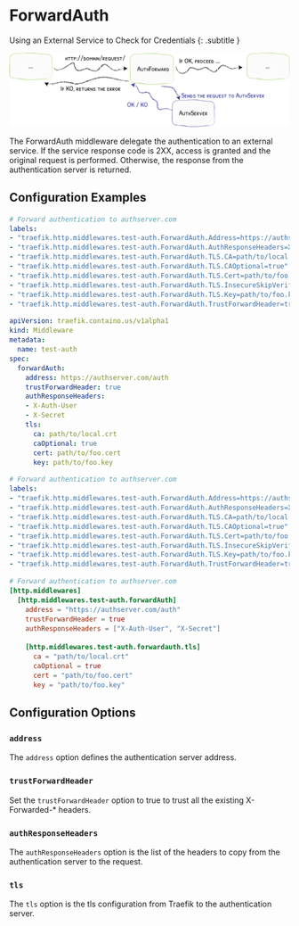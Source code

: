 # ForwardAuth

Using an External Service to Check for Credentials
{: .subtitle }

![AuthForward](../assets/img/middleware/authforward.png)

The ForwardAuth middleware delegate the authentication to an external service.
If the service response code is 2XX, access is granted and the original request is performed.
Otherwise, the response from the authentication server is returned.

## Configuration Examples

```yaml tab="Docker"
# Forward authentication to authserver.com
labels:
- "traefik.http.middlewares.test-auth.ForwardAuth.Address=https://authserver.com/auth"
- "traefik.http.middlewares.test-auth.ForwardAuth.AuthResponseHeaders=X-Auth-User, X-Secret"
- "traefik.http.middlewares.test-auth.ForwardAuth.TLS.CA=path/to/local.crt"
- "traefik.http.middlewares.test-auth.ForwardAuth.TLS.CAOptional=true"
- "traefik.http.middlewares.test-auth.ForwardAuth.TLS.Cert=path/to/foo.cert"
- "traefik.http.middlewares.test-auth.ForwardAuth.TLS.InsecureSkipVerify=true"
- "traefik.http.middlewares.test-auth.ForwardAuth.TLS.Key=path/to/foo.key"
- "traefik.http.middlewares.test-auth.ForwardAuth.TrustForwardHeader=true"
```

```yaml tab="Kubernetes"
apiVersion: traefik.containo.us/v1alpha1
kind: Middleware
metadata:
  name: test-auth
spec:
  forwardAuth:
    address: https://authserver.com/auth
    trustForwardHeader: true
    authResponseHeaders:
    - X-Auth-User
    - X-Secret
    tls:
      ca: path/to/local.crt
      caOptional: true
      cert: path/to/foo.cert
      key: path/to/foo.key  
```

```yaml tab="Rancher"
# Forward authentication to authserver.com
labels:
- "traefik.http.middlewares.test-auth.ForwardAuth.Address=https://authserver.com/auth"
- "traefik.http.middlewares.test-auth.ForwardAuth.AuthResponseHeaders=X-Auth-User, X-Secret"
- "traefik.http.middlewares.test-auth.ForwardAuth.TLS.CA=path/to/local.crt"
- "traefik.http.middlewares.test-auth.ForwardAuth.TLS.CAOptional=true"
- "traefik.http.middlewares.test-auth.ForwardAuth.TLS.Cert=path/to/foo.cert"
- "traefik.http.middlewares.test-auth.ForwardAuth.TLS.InsecureSkipVerify=true"
- "traefik.http.middlewares.test-auth.ForwardAuth.TLS.Key=path/to/foo.key"
- "traefik.http.middlewares.test-auth.ForwardAuth.TrustForwardHeader=true"
```

```toml tab="File"
# Forward authentication to authserver.com
[http.middlewares]
  [http.middlewares.test-auth.forwardAuth]
    address = "https://authserver.com/auth"
    trustForwardHeader = true
    authResponseHeaders = ["X-Auth-User", "X-Secret"]

    [http.middlewares.test-auth.forwardauth.tls]
      ca = "path/to/local.crt"
      caOptional = true
      cert = "path/to/foo.cert"
      key = "path/to/foo.key"
```

## Configuration Options

### `address`

The `address` option defines the authentication server address.

### `trustForwardHeader`

Set the `trustForwardHeader` option to true to trust all the existing X-Forwarded-* headers.

### `authResponseHeaders`

The `authResponseHeaders` option is the list of the headers to copy from the authentication server to the request.

### `tls`

The `tls` option is the tls configuration from Traefik to the authentication server.
